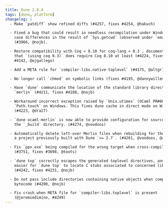 ```yaml
---
title: Dune 2.8.4
tags: [dune, platform]
changelog: |
  - Make `patdiff` show refined diffs (#4257, fixes #4254, @hakuch)

  - Fixed a bug that could result in needless recompilation under Windows due to
    case differences in the result of `Sys.getcwd` (observed under `emacs`).
    (#3966, @nojb).

  - Restore compatibility with Coq < 8.10 for coq-lang < 0.3 , document
    that `(using coq 0.3)` does require Coq 8.10 at least (#4224, fixes
    #4142, @ejgallego)

  - Add a META rule for `compiler-libs.native-toplevel` (#4175, @altgr)

  - No longer call `chmod` on symbolic links (fixes #4195, @dannywillems)

  - Have `dune` communicate the location of the standard library directory to
    `merlin` (#4211, fixes #4188, @nojb)

  - Workaround incorrect exception raised by `Unix.utimes` (OCaml PR#8857) in
    `Path.touch` on Windows. This fixes dune cache in direct mode on Windows.
    (#4223, @dra27)

  - `dune ocaml-merlin` is now able to provide configuration for source files in
    the `_build` directory. (#4274, @voodoos)

  - Automatically delete left-over Merlin files when rebuilding for the first time
    a project previously built with Dune `<= 2.7`. (#4261, @voodoos, @aalekseyev)

  - Fix `ppx.exe` being compiled for the wrong target when cross-compiling
    (#3751, fixes #3698, @toots)

  - `dune top` correctly escapes the generated toplevel directives, and make it
    easier for `dune top` to locate C stubs associated to concerned libraries.
    (#4242, fixes #4231, @nojb)

  - Do not pass include directories containing native objects when compiling
    bytecode (#4200, @nojb)

  - Fix crash when META file for `compiler-libs.toplevel` is present
    (@jeremiedimino, #4249)
---
```

